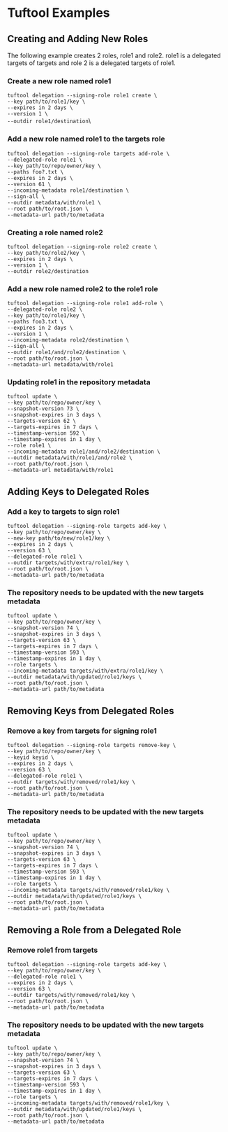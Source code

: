 # Tuftool Examples

## Creating and Adding New Roles

The following example creates 2 roles, role1 and role2. role1 is a delegated targets of targets and role 2 is a delegated targets of role1.

### Create a new role named role1

`tuftool delegation --signing-role role1 create \`\
`--key path/to/role1/key \`\
`--expires in 2 days \`\
`--version 1 \`\
`--outdir role1/destination`\

### Add a new role named role1 to the targets role

`tuftool delegation --signing-role targets add-role \`\
`--delegated-role role1 \`\
`--key path/to/repo/owner/key \`\
`--paths foo?.txt \`\
`--expires in 2 days \`\
`--version 61 \`\
`--incoming-metadata role1/destination \`\
`--sign-all \`\
`--outdir metadata/with/role1 \`\
`--root path/to/root.json \`\
`--metadata-url path/to/metadata`

### Creating a role named role2

`tuftool delegation --signing-role role2 create \`\
`--key path/to/role2/key \`\
`--expires in 2 days \`\
`--version 1 \`\
`--outdir role2/destination`

### Add a new role named role2 to the role1 role

`tuftool delegation --signing-role role1 add-role \`\
`--delegated-role role2 \`\
`--key path/to/role1/key \`\
`--paths foo3.txt \`\
`--expires in 2 days \`\
`--version 1 \`\
`--incoming-metadata role2/destination \`\
`--sign-all \`\
`--outdir role1/and/role2/destination \`\
`--root path/to/root.json \`\
`--metadata-url metadata/with/role1`

### Updating role1 in the repository metadata

`tuftool update \`\
`--key path/to/repo/owner/key \`\
`--snapshot-version 73 \`\
`--snapshot-expires in 3 days \`\
`--targets-version 62 \`\
`--targets-expires in 7 days \`\
`--timestamp-version 592 \`\
`--timestamp-expires in 1 day \`\
`--role role1 \`\
`--incoming-metadata role1/and/role2/destination \`\
`--outdir metadata/with/role1/and/role2 \`\
`--root path/to/root.json \`\
`--metadata-url metadata/with/role1`

## Adding Keys to Delegated Roles

### Add a key to targets to sign role1

`tuftool delegation --signing-role targets add-key \`\
`--key path/to/repo/owner/key \`\
`--new-key path/to/new/role1/key \`\
`--expires in 2 days \`\
`--version 63 \`\
`--delegated-role role1 \`\
`--outdir targets/with/extra/role1/key \`\
`--root path/to/root.json \`\
`--metadata-url path/to/metadata`

### The repository needs to be updated with the new targets metadata

`tuftool update \`\
`--key path/to/repo/owner/key \`\
`--snapshot-version 74 \`\
`--snapshot-expires in 3 days \`\
`--targets-version 63 \`\
`--targets-expires in 7 days \`\
`--timestamp-version 593 \`\
`--timestamp-expires in 1 day \`\
`--role targets \`\
`--incoming-metadata targets/with/extra/role1/key \`\
`--outdir metadata/with/updated/role1/keys \`\
`--root path/to/root.json \`\
`--metadata-url path/to/metadata`

## Removing Keys from Delegated Roles

### Remove a key from targets for signing role1

`tuftool delegation --signing-role targets remove-key \`\
`--key path/to/repo/owner/key \`\
`--keyid keyid \`\
`--expires in 2 days \`\
`--version 63 \`\
`--delegated-role role1 \`\
`--outdir targets/with/removed/role1/key \`\
`--root path/to/root.json \`\
`--metadata-url path/to/metadata`

### The repository needs to be updated with the new targets metadata

`tuftool update \`\
`--key path/to/repo/owner/key \`\
`--snapshot-version 74 \`\
`--snapshot-expires in 3 days \`\
`--targets-version 63 \`\
`--targets-expires in 7 days \`\
`--timestamp-version 593 \`\
`--timestamp-expires in 1 day \`\
`--role targets \`\
`--incoming-metadata targets/with/removed/role1/key \`\
`--outdir metadata/with/updated/role1/keys \`\
`--root path/to/root.json \`\
`--metadata-url path/to/metadata`

## Removing a Role from a Delegated Role

### Remove role1 from targets

`tuftool delegation --signing-role targets add-key \`\
`--key path/to/repo/owner/key \`\
`--delegated-role role1 \`\
`--expires in 2 days \`\
`--version 63 \`\
`--outdir targets/with/removed/role1/key \`\
`--root path/to/root.json \`\
`--metadata-url path/to/metadata`

### The repository needs to be updated with the new targets metadata

`tuftool update \`\
`--key path/to/repo/owner/key \`\
`--snapshot-version 74 \`\
`--snapshot-expires in 3 days \`\
`--targets-version 63 \`\
`--targets-expires in 7 days \`\
`--timestamp-version 593 \`\
`--timestamp-expires in 1 day \`\
`--role targets \`\
`--incoming-metadata targets/with/removed/role1/key \`\
`--outdir metadata/with/updated/role1/keys \`\
`--root path/to/root.json \`\
`--metadata-url path/to/metadata`
